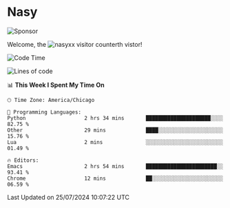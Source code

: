 # Nasy

<!--
<p align="center">
<img height="200" src="https://github-readme-stats.vercel.app/api?username=nasyxx&count_private=true&show_icons=true&theme=dracula&include_all_commits=true"/>
<img height="200" src="https://github-readme-stats.vercel.app/api/top-langs/?username=nasyxx&theme=dracula&hide=html,jupyter+notebook&count_private=true&show_icons=true"/>
</p>

  
----------------
-->

![Sponsor](https://img.shields.io/static/v1.svg?label=Sponsor&message=%E2%9D%A4&logo=GitHub&style=flat&color=pink)
 
Welcome, the ![nasyxx visitor counter](https://count.getloli.com/get/@nasyxx?theme=rule34)th vistor!
 
<!--START_SECTION:waka-->
![Code Time](http://img.shields.io/badge/Code%20Time-4%2C548%20hrs%2014%20mins-blue)

![Lines of code](https://img.shields.io/badge/From%20Hello%20World%20I%27ve%20Written-148.9%20thousand%20lines%20of%20code-blue)

📊 **This Week I Spent My Time On** 

```text
🕑︎ Time Zone: America/Chicago

💬 Programming Languages: 
Python                   2 hrs 34 mins       █████████████████████░░░░   82.75 % 
Other                    29 mins             ████░░░░░░░░░░░░░░░░░░░░░   15.76 % 
Lua                      2 mins              ░░░░░░░░░░░░░░░░░░░░░░░░░   01.49 % 

🔥 Editors: 
Emacs                    2 hrs 54 mins       ███████████████████████░░   93.41 % 
Chrome                   12 mins             ██░░░░░░░░░░░░░░░░░░░░░░░   06.59 % 
```


 Last Updated on 25/07/2024 10:07:22 UTC
<!--END_SECTION:waka-->

<!-- ![visitors](https://visitor-badge.laobi.icu/badge?page_id=nasyxx.nasyxx) -->
